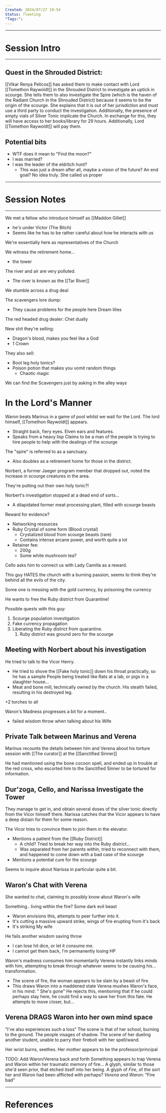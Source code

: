```yaml
---
Created: 2024/07/27 19:54
Status: fleeting
"Tags:":
---
```


---
# Session Intro
---
## Quest in the Shrouded District: 
[[Vikar Renya Pelicos]] has asked them to make contact with Lord [[Tomethon Raywoldt]] in the Shrouded District to investigate an uptick in scourge. She tells them to also investigate the Spire (which is the haven of the Radiant Church in the Shrouded District) because it seems to be the origin of the scourge. She explains that it is out of her jurisdiction and must use a third party to conduct the investigation. Additionally, the presence of empty vials of Silver Tonic implicate the Church. In exchange for this, they will have access to her books/library for 29 hours. Additionally, Lord [[Tomethon Raywoldt]] will pay them.
## Potential bits
- WTF does it mean to "Find the moon?"
- I was married?
- I was the leader of the eldritch hunt?
	- This was just a dream after all, maybe a vision of the future? An end goal? No idea truly.
She called us proper
---
# Session Notes
---
We met a fellow who introduce himself as [[Maddon Gillet]]
- he's under Victor (The Bitch)
- Seems like he has to be rather careful about how he interacts with us

We're essentially here as representatives of the Church

We witness the retirement home...
- the tower


The river and air are very polluted.
- The river is known as the [[Tar River]]

We stumble across a drug deal

The scavengers lore dump:
- They cause problems for the people here
Dream lilies

The red headed drug dealer:
Chet dually

New shit they're selling:
- Dragon's blood, makes you feel like a God
- 1 Crown

They also sell:
- Boot leg holy tonics?
- Poison potion that makes you vomit random things
	- Chaotic magic

We can find the Scavengers just by asking in the alley ways

# In the Lord's Manner
Waron beats Marinus in a game of pool whilst we wait for the Lord.
The lord himself, [[Tomethon Raywoldt]] appears.
- Straight back, fiery eyes. Elven ears and features.
- Speaks from a heavy lisp
Claims to be a man of the people
Is trying to hire people to help with the dealings of the scourge


The "spire" is referred to as a sanctuary.
- Also doubles as a retirement home for those in the district.

Norbert, a former Jaeger program member that dropped out, noted the increase in scourge creatures in the area.

They're putting out their own holy tonic?!

Norbert's investigation stopped at a dead end of sorts...
- A dilapidated former meat processing plant, filled with scourge beasts

Reward for evidence?
- Networking resources
- Ruby Crystal of some form (Blood crystal)
	- Crystalized blood from scourge beasts (rare)
	- Contains intense arcane power, and worth quite a lot
- Retainer fee:
	- 200g
	- Some white mushroom tea?

Cello asks him to connect us with Lady Camilla as a reward.

This guy HATES the church with a burning passion, seems to think they're behind all the evils of the city.

Some one is messing with the gold currency, by poisoning the currency

He wants to free the Ruby district from Quarantine!

Possible quests with this guy:
1. Scourge population investigation
2. Fake currency propagation
3. Liberating the Ruby district from quarantine.
	1. Ruby district was ground zero for the scourge

## Meeting with Norbert about his investigation
He tried to talk to the Vicor Henry.
- He tried to shove the [[Fake holy tonic]] down his throat practically, so he has a sample
People being treated like Rats at a lab, or pigs in a slaughter house...
- Meat and bone mill, technically owned by the church.
His stealth failed, resulting in his destroyed leg.

+2 torches to all

Waron's Madness progresses a bit for a moment..
- failed wisdom throw when talking about his Wife

## Private Talk between Marinus and Verena
Marinus recounts the details between him and Verena about his torture session with [[The curator]] at the [[Sanctified Sinner]]

He had mentioned using the bone cocoon spell, and ended up in trouble at the red cross, who escorted him to the Sanctified Sinner to be tortured for information.

## Dur'zoga, Cello, and Narissa Investigate the Tower
They manage to get in, and obtain several doses of the silver tonic directly from the Vicor himself there.
Narissa catches that the Vicor appears to have a deep distain for them for some reason.

The Vicor tries to convince them to join them in the elevator.
- Mentions a patient from the [[Ruby District]]
	- A child? Tried to break her way into the Ruby district...
	- Was separated from her parents within, tried to reconnect with them, and happened to come down with a bad case of the scourge
- Mentions a potential cure for the scourge

Seems to inquire about Narissa in particular quite a bit.


## Waron's Chat with Verena
She wanted to chat, claiming to possibly know about Waron's wife


Something.. living within the fire?
Some dark evil beast
- Waron envisions this, attempts to peer further into it.
- It's cutting a massive upward strike, wings of fire erupting from it's back
- It's striking My wife

He fails another wisdom saving throw
- I can lose hit dice, or let it consume me.
- I cannot get them back, I'm permanently losing HP

Waron's madness consumes him momentarily
Verena instantly links minds with him, attempting to break through whatever seems to be causing his... transformation.
- The scene of fire, the woman appears to be slain by a beast of fire.
- This draws Waron into a maddened state
Verena mushes Waron's face, in his mind:
" She's gone"
He rejects this, mentioning that if he could perhaps stay here, he could find a way to save her from this fate.
He attempts to move closer, but...
## Verena DRAGS Waron into her own mind space
"I've also experiences such a loss"
The scene is that of her school, burning to the ground. The people visages of shadow.
The scene of her dueling another student, unable to parry their firebolt with her spell/wand.

Her wrist burns, seethes.
Her *mother* appears to be the professor/principal

TODO: Add Waron/Verena back and forth
Something appears to trap Verena and Waron within her traumatic memory of fire...
A glyph, similar to those she'd seen prior, that etched itself into her being.
A glyph of *Fire*, of the sort her and Waron had been afflicted with perhaps?
*Verena and Waron*: "Fire bad"

---
# References